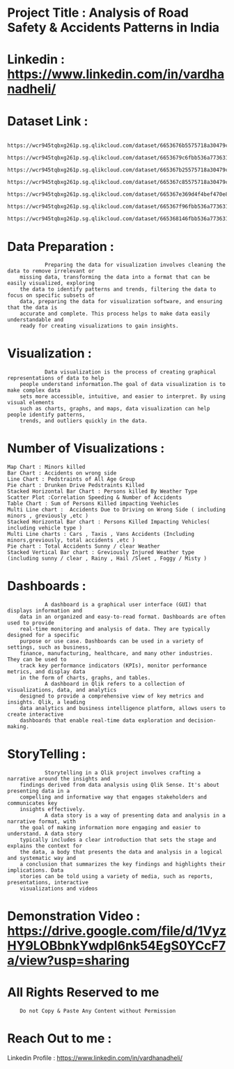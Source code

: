 # Project Title : Analysis of Road Safety & Accidents Patterns in India 

# Linkedin : https://www.linkedin.com/in/vardhanadheli/

#  Dataset Link : 
      https://wcr945tqbxg261p.sg.qlikcloud.com/dataset/6653676b5575718a30479cbc
      https://wcr945tqbxg261p.sg.qlikcloud.com/dataset/6653679c6fbb536a773631cf
      https://wcr945tqbxg261p.sg.qlikcloud.com/dataset/665367b25575718a30479cd6
      https://wcr945tqbxg261p.sg.qlikcloud.com/dataset/665367c85575718a30479cde
      https://wcr945tqbxg261p.sg.qlikcloud.com/dataset/665367e369d4f4bef470e81d
      https://wcr945tqbxg261p.sg.qlikcloud.com/dataset/665367f96fbb536a773631ea
      https://wcr945tqbxg261p.sg.qlikcloud.com/dataset/665368146fbb536a773631f3
      
# Data Preparation : 
                Preparing the data for visualization involves cleaning the data to remove irrelevant or
        missing data, transforming the data into a format that can be easily visualized, exploring
        the data to identify patterns and trends, filtering the data to focus on specific subsets of
        data, preparing the data for visualization software, and ensuring that the data is
        accurate and complete. This process helps to make data easily understandable and
        ready for creating visualizations to gain insights.
# Visualization :
                Data visualization is the process of creating graphical representations of data to help 
        people understand information.The goal of data visualization is to make complex data
        sets more accessible, intuitive, and easier to interpret. By using visual elements
        such as charts, graphs, and maps, data visualization can help people identify patterns, 
        trends, and outliers quickly in the data.

  
# Number of Visualizations : 
    Map Chart : Minors killed
    Bar Chart : Accidents on wrong side
    Line Chart : Pedstraints of All Age Group
    Pie chart : Drunken Drive Pedstraints Killed 
    Stacked Horizontal Bar Chart : Persons killed By Weather Type 
    Scatter Plot :Correlation Speeding & Number of Accidents
    Table Chart : Sum of Persons Killed impacting Veehicles
    Multi Line chart :  Accidents Due to Driving on Wrong Side ( including minors , greviously ,etc )
    Stacked Horizontal Bar chart : Persons Killed Impacting Vehicles( including vehicle type )
    Multi Line charts : Cars , Taxis , Vans Accidents (Including minors,greviously, total accidents ,etc )
    Pie chart : Total Accidents Sunny / clear Weather 
    Stacked Vertical Bar chart : Greviously Injured Weather type (including sunny / clear , Rainy , Hail /Sleet , Foggy / Misty )


# Dashboards :
                A dashboard is a graphical user interface (GUI) that displays information and
        data in an organized and easy-to-read format. Dashboards are often used to provide
        real-time monitoring and analysis of data. They are typically designed for a specific
        purpose or use case. Dashboards can be used in a variety of settings, such as business,
        finance, manufacturing, healthcare, and many other industries. They can be used to
        track key performance indicators (KPIs), monitor performance metrics, and display data
        in the form of charts, graphs, and tables.
                A dashboard in Qlik refers to a collection of visualizations, data, and analytics
        designed to provide a comprehensive view of key metrics and insights. Qlik, a leading
        data analytics and business intelligence platform, allows users to create interactive
        dashboards that enable real-time data exploration and decision-making.

# StoryTelling : 
                Storytelling in a Qlik project involves crafting a narrative around the insights and
        findings derived from data analysis using Qlik Sense. It's about presenting data in a
        compelling and informative way that engages stakeholders and communicates key
        insights effectively.
                A data story is a way of presenting data and analysis in a narrative format, with
        the goal of making information more engaging and easier to understand. A data story
        typically includes a clear introduction that sets the stage and explains the context for
        the data, a body that presents the data and analysis in a logical and systematic way and
        a conclusion that summarizes the key findings and highlights their implications. Data
        stories can be told using a variety of media, such as reports, presentations, interactive
        visualizations and videos


# Demonstration Video : https://drive.google.com/file/d/1VyzHY9LOBbnkYwdpI6nk54EgS0YCcF7a/view?usp=sharing
# All Rights Reserved to me 
        Do not Copy & Paste Any Content without Permission


# Reach Out to me : 
Linkedin Profile : https://www.linkedin.com/in/vardhanadheli/
